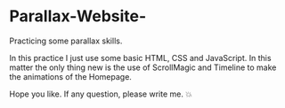 # Parallax-Website-
Practicing some parallax skills.


In this practice I just use some basic HTML, CSS and JavaScript. In this matter the only thing new is the use of ScrollMagic and Timeline to make the animations of the Homepage.

Hope you like. 
If any question, please write me. :boom:

